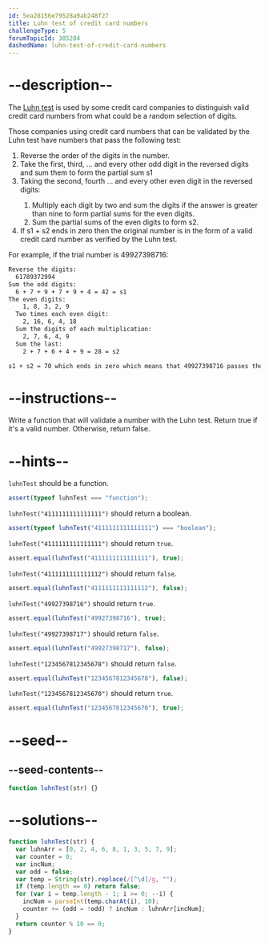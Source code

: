 ```yaml
---
id: 5ea28156e79528a9ab248f27
title: Luhn test of credit card numbers
challengeType: 5
forumTopicId: 385284
dashedName: luhn-test-of-credit-card-numbers
---
```


# --description--

The [Luhn test](<https://en.wikipedia.org/wiki/Luhn algorithm>) is used by some credit card companies to distinguish valid credit card numbers from what could be a random selection of digits.

Those companies using credit card numbers that can be validated by the Luhn test have numbers that pass the following test:

<ol>
  <li> Reverse the order of the digits in the number.</li>
  <li> Take the first, third, ... and every other odd digit in the reversed digits and sum them to form the partial sum s1</li>
  <li> Taking the second, fourth ... and every other even digit in the reversed digits:</li>
    <ol>
      <li>Multiply each digit by two and sum the digits if the answer is greater than nine to form partial sums for the even digits.</li>
      <li>Sum the partial sums of the even digits to form s2.</li>
    </ol>
  <li>If s1 + s2 ends in zero then the original number is in the form of a valid credit card number as verified by the Luhn test.</li>
</ol>

For example, if the trial number is 49927398716:

```bash
Reverse the digits:
  61789372994
Sum the odd digits:
  6 + 7 + 9 + 7 + 9 + 4 = 42 = s1
The even digits:
    1, 8, 3, 2, 9
  Two times each even digit:
    2, 16, 6, 4, 18
  Sum the digits of each multiplication:
    2, 7, 6, 4, 9
  Sum the last:
    2 + 7 + 6 + 4 + 9 = 28 = s2

s1 + s2 = 70 which ends in zero which means that 49927398716 passes the Luhn test.
```

# --instructions--

Write a function that will validate a number with the Luhn test. Return true if it's a valid number. Otherwise, return false.

# --hints--

`luhnTest` should be a function.

```js
assert(typeof luhnTest === "function");
```

`luhnTest("4111111111111111")` should return a boolean.

```js
assert(typeof luhnTest("4111111111111111") === "boolean");
```

`luhnTest("4111111111111111")` should return `true`.

```js
assert.equal(luhnTest("4111111111111111"), true);
```

`luhnTest("4111111111111112")` should return `false`.

```js
assert.equal(luhnTest("4111111111111112"), false);
```

`luhnTest("49927398716")` should return `true`.

```js
assert.equal(luhnTest("49927398716"), true);
```

`luhnTest("49927398717")` should return `false`.

```js
assert.equal(luhnTest("49927398717"), false);
```

`luhnTest("1234567812345678")` should return `false`.

```js
assert.equal(luhnTest("1234567812345678"), false);
```

`luhnTest("1234567812345670")` should return `true`.

```js
assert.equal(luhnTest("1234567812345670"), true);
```

# --seed--

## --seed-contents--

```js
function luhnTest(str) {}
```

# --solutions--

```js
function luhnTest(str) {
  var luhnArr = [0, 2, 4, 6, 8, 1, 3, 5, 7, 9];
  var counter = 0;
  var incNum;
  var odd = false;
  var temp = String(str).replace(/[^\d]/g, "");
  if (temp.length == 0) return false;
  for (var i = temp.length - 1; i >= 0; --i) {
    incNum = parseInt(temp.charAt(i), 10);
    counter += (odd = !odd) ? incNum : luhnArr[incNum];
  }
  return counter % 10 == 0;
}
```

